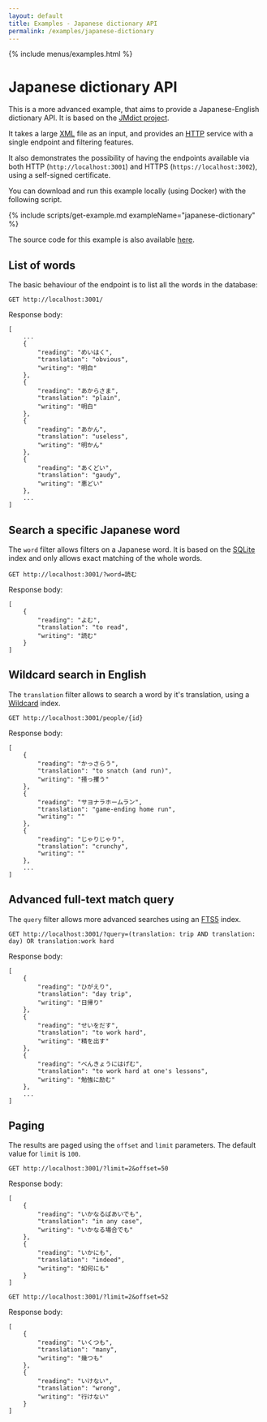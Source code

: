 ```yaml
---
layout: default
title: Examples - Japanese dictionary API
permalink: /examples/japanese-dictionary
---
```


{% include menus/examples.html %}

# Japanese dictionary API

This is a more advanced example, that aims to provide a Japanese-English dictionary API. It is based on the [JMdict project](https://www.edrdg.org/jmdict/j_jmdict.html).

It takes a large [XML](/documentation/inputs#xml) file as an input, and provides an [HTTP](/documentation/services#http) service with a single endpoint and filtering features.

It also demonstrates the possibility of having the endpoints available via both HTTP (`http://localhost:3001`) and HTTPS (`https://localhost:3002`), using a self-signed certificate.

You can download and run this example locally (using Docker) with the following script.

{% include scripts/get-example.md exampleName="japanese-dictionary" %}

The source code for this example is also available [here](https://github.com/rodb-io/rodb/tree/master/examples/japanese-dictionary).

## List of words

The basic behaviour of the endpoint is to list all the words in the database:

`GET http://localhost:3001/`

Response body:

```
[
	...
	{
		"reading": "めいはく",
		"translation": "obvious",
		"writing": "明白"
	},
	{
		"reading": "あからさま",
		"translation": "plain",
		"writing": "明白"
	},
	{
		"reading": "あかん",
		"translation": "useless",
		"writing": "明かん"
	},
	{
		"reading": "あくどい",
		"translation": "gaudy",
		"writing": "悪どい"
	},
	...
]
```

## Search a specific Japanese word

The `word` filter allows filters on a Japanese word. It is based on the [SQLite](/documentation/indexes#sqlite) index and only allows exact matching of the whole words.

`GET http://localhost:3001/?word=読む`

Response body:

```
[
	{
		"reading": "よむ",
		"translation": "to read",
		"writing": "読む"
	}
]
```

## Wildcard search in English

The `translation` filter allows to search a word by it's translation, using a [Wildcard](/documentation/indexes#wildcard) index.

`GET http://localhost:3001/people/{id}`

Response body:

```
[
	{
		"reading": "かっさらう",
		"translation": "to snatch (and run)",
		"writing": "掻っ攫う"
	},
	{
		"reading": "サヨナラホームラン",
		"translation": "game-ending home run",
		"writing": ""
	},
	{
		"reading": "じゃりじゃり",
		"translation": "crunchy",
		"writing": ""
	},
	...
]
```

## Advanced full-text match query

The `query` filter allows more advanced searches using an [FTS5](/documentation/indexes#fts5) index.

`GET http://localhost:3001/?query=(translation: trip AND translation: day) OR translation:work hard`

Response body:

```
[
	{
		"reading": "ひがえり",
		"translation": "day trip",
		"writing": "日帰り"
	},
	{
		"reading": "せいをだす",
		"translation": "to work hard",
		"writing": "精を出す"
	},
	{
		"reading": "べんきょうにはげむ",
		"translation": "to work hard at one's lessons",
		"writing": "勉強に励む"
	},
	...
]
```

## Paging

The results are paged using the `offset` and `limit` parameters. The default value for `limit` is `100`.

`GET http://localhost:3001/?limit=2&offset=50`

Response body:

```
[
	{
		"reading": "いかなるばあいでも",
		"translation": "in any case",
		"writing": "いかなる場合でも"
	},
	{
		"reading": "いかにも",
		"translation": "indeed",
		"writing": "如何にも"
	}
]
```

`GET http://localhost:3001/?limit=2&offset=52`

Response body:

```
[
	{
		"reading": "いくつも",
		"translation": "many",
		"writing": "幾つも"
	},
	{
		"reading": "いけない",
		"translation": "wrong",
		"writing": "行けない"
	}
]
```
